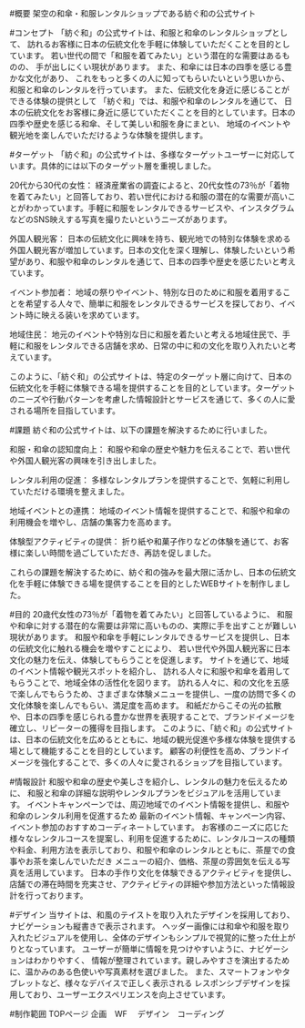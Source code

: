 #概要
架空の和傘・和服レンタルショップである紡ぐ和の公式サイト
		
#コンセプト
「紡ぐ和」の公式サイトは、和服と和傘のレンタルショップとして、 訪れるお客様に日本の伝統文化を手軽に体験していただくことを目的としています。 若い世代の間で「和服を着てみたい」という潜在的な需要はあるものの、 手が出しにくい現状があります。 また、和傘には日本の四季を感じる豊かな文化があり、 これをもっと多くの人に知ってもらいたいという思いから、和服と和傘のレンタルを行っています。 また、伝統文化を身近に感じることができる体験の提供として 「紡ぐ和」では、和服や和傘のレンタルを通じて、 日本の伝統文化をお客様に身近に感じていただくことを目的としています。日本の四季や歴史を感じる和傘、そして美しい和服を身にまとい、 地域のイベントや観光地を楽しんでいただけるような体験を提供します。


		
#ターゲット
「紡ぐ和」の公式サイトは、多様なターゲットユーザーに対応しています。具体的には以下のターゲット層を重視しました。

20代から30代の女性：
経済産業省の調査によると、20代女性の73％が「着物を着てみたい」と回答しており、若い世代における和服の潜在的な需要が高いことがわかっています。手軽に和服をレンタルできるサービスや、インスタグラムなどのSNS映えする写真を撮りたいというニーズがあります。

外国人観光客：
日本の伝統文化に興味を持ち、観光地での特別な体験を求める外国人観光客が増加しています。日本の文化を深く理解し、体験したいという希望があり、和服や和傘のレンタルを通じて、日本の四季や歴史を感じたいと考えています。

イベント参加者：
地域の祭りやイベント、特別な日のために和服を着用することを希望する人々で、簡単に和服をレンタルできるサービスを探しており、イベント時に映える装いを求めています。

地域住民：
地元のイベントや特別な日に和服を着たいと考える地域住民で、手軽に和服をレンタルできる店舗を求め、日常の中に和の文化を取り入れたいと考えています。

このように、「紡ぐ和」の公式サイトは、特定のターゲット層に向けて、日本の伝統文化を手軽に体験できる場を提供することを目的としています。ターゲットのニーズや行動パターンを考慮した情報設計とサービスを通じて、多くの人に愛される場所を目指しています。

		
#課題
紡ぐ和の公式サイトは、以下の課題を解決するために行いました。

和服・和傘の認知度向上：
和服や和傘の歴史や魅力を伝えることで、若い世代や外国人観光客の興味を引き出しました。

レンタル利用の促進：
多様なレンタルプランを提供することで、気軽に利用していただける環境を整えました。

地域イベントとの連携：
地域のイベント情報を提供することで、和服や和傘の利用機会を増やし、店舗の集客力を高めます。

体験型アクティビティの提供：
折り紙や和菓子作りなどの体験を通じて、お客様に楽しい時間を過ごしていただき、再訪を促しました。

これらの課題を解決するために、紡ぐ和の強みを最大限に活かし、日本の伝統文化を手軽に体験できる場を提供することを目的としたWEBサイトを制作しました。


		
#目的
20歳代女性の73％が「着物を着てみたい」と回答しているように、 和服や和傘に対する潜在的な需要は非常に高いものの、実際に手を出すことが難しい現状があります。 和服や和傘を手軽にレンタルできるサービスを提供し、日本の伝統文化に触れる機会を増やすことにより、 若い世代や外国人観光客に日本文化の魅力を伝え、体験してもらうことを促進します。 サイトを通じて、地域のイベント情報や観光スポットを紹介し、 訪れる人々に和服や和傘を着用してもらうことで、地域全体の活性化を図ります。 訪れる人々に、和の文化を五感で楽しんでもらうため、さまざまな体験メニューを提供し、一度の訪問で多くの文化体験を楽しんでもらい、満足度を高めます。 和紙だからこその光の拡散や、日本の四季を感じられる豊かな世界を表現することで、ブランドイメージを確立し、リピーターの獲得を目指します。 このように、「紡ぐ和」の公式サイトは、日本の伝統文化を広めるとともに、地域の観光促進や多様な体験を提供する場として機能することを目的としています。 顧客の利便性を高め、ブランドイメージを強化することで、多くの人々に愛されるショップを目指しています。

#情報設計
和服や和傘の歴史や美しさを紹介し、レンタルの魅力を伝えるために、 和服と和傘の詳細な説明やレンタルプランをビジュアルを活用しています。 イベントキャンペーンでは、周辺地域でのイベント情報を提供し、和服や和傘のレンタル利用を促進するため 最新のイベント情報、キャンペーン内容、イベント参加のおすすめコーディネートしています。 お客様のニーズに応じた様々なレンタルコースを提案し、利用を促進するために、レンタルコースの種類や料金、利用方法を表示しており、和服や和傘のレンタルとともに、茶屋での食事やお茶を楽しんでいただき メニューの紹介、価格、茶屋の雰囲気を伝える写真を活用しています。 日本の手作り文化を体験できるアクティビティを提供し、店舗での滞在時間を充実させ、アクティビティの詳細や参加方法といった情報設計を行っております。


#デザイン
当サイトは、和風のテイストを取り入れたデザインを採用しており、ナビゲーションも縦書きで表示されます。
ヘッダー画像には和傘や和服を取り入れたビジュアルを使用し、全体のデザインもシンプルで視覚的に整った仕上がりとなっています。
ユーザーが簡単に情報を見つけやすいように、ナビゲーションはわかりやすく、
情報が整理されています。親しみやすさを演出するために、温かみのある色使いや写真素材を選びました。
また、スマートフォンやタブレットなど、様々なデバイスで正しく表示される
レスポンシブデザインを採用しており、ユーザーエクスペリエンスを向上させています。


#制作範囲
TOPページ
企画　WF 　デザイン　コーディング
